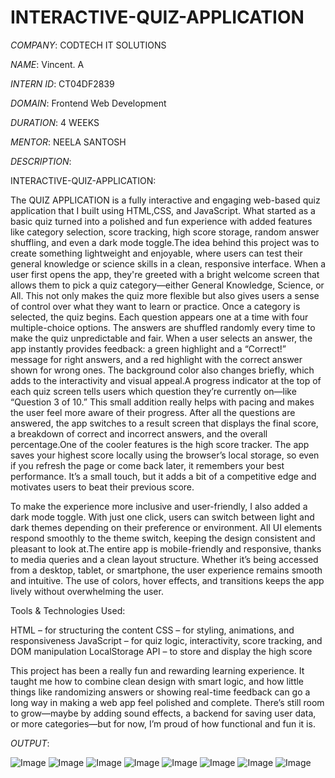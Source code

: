 # INTERACTIVE-QUIZ-APPLICATION

*COMPANY*: CODTECH IT SOLUTIONS

*NAME*: Vincent. A

*INTERN ID*: CT04DF2839

*DOMAIN*: Frontend Web Development

*DURATION*: 4 WEEKS

*MENTOR*: NEELA SANTOSH

*DESCRIPTION*:

INTERACTIVE-QUIZ-APPLICATION:

The QUIZ APPLICATION is a fully interactive and engaging web-based quiz application that I built using HTML,CSS, and JavaScript. What started as a basic quiz turned into a polished and fun experience with added features like category selection, score tracking, high score storage, random answer shuffling, and even a dark mode toggle.The idea behind this project was to create something lightweight and enjoyable, where users can test their general knowledge or science skills in a clean, responsive interface. When a user first opens the app, they're greeted with a bright welcome screen that allows them to pick a quiz category—either General Knowledge, Science, or All. This not only makes the quiz more flexible but also gives users a sense of control over what they want to learn or practice.
Once a category is selected, the quiz begins. Each question appears one at a time with four multiple-choice options. The answers are shuffled randomly every time to make the quiz unpredictable and fair. When a user selects an answer, the app instantly provides feedback: a green highlight and a “Correct!” message for right answers, and a red highlight with the correct answer shown for wrong ones. The background color also changes briefly, which adds to the interactivity and visual appeal.A progress indicator at the top of each quiz screen tells users which question they’re currently on—like “Question 3 of 10.” This small addition really helps with pacing and makes the user feel more aware of their progress. After all the questions are answered, the app switches to a result screen that displays the final score, a breakdown of correct and incorrect answers, and the overall percentage.One of the cooler features is the high score tracker. The app saves your highest score locally using the browser’s local storage, so even if you refresh the page or come back later, it remembers your best performance. It’s a small touch, but it adds a bit of a competitive edge and motivates users to beat their previous score.

To make the experience more inclusive and user-friendly, I also added a dark mode toggle. With just one click, users can switch between light and dark themes depending on their preference or environment. All UI elements respond smoothly to the theme switch, keeping the design consistent and pleasant to look at.The entire app is mobile-friendly and responsive, thanks to media queries and a clean layout structure. Whether it’s being accessed from a desktop, tablet, or smartphone, the user experience remains smooth and intuitive. The use of colors, hover effects, and transitions keeps the app lively without overwhelming the user.

 Tools & Technologies Used:

HTML – for structuring the content
CSS – for styling, animations, and responsiveness
JavaScript – for quiz logic, interactivity, score tracking, and DOM manipulation
LocalStorage API – to store and display the high score

This project has been a really fun and rewarding learning experience. It taught me how to combine clean design with smart logic, and how little things like randomizing answers or showing real-time feedback can go a long way in making a web app feel polished and complete. There’s still room to grow—maybe by adding sound effects, a backend for saving user data, or more categories—but for now, I’m proud of how functional and fun it is.


*OUTPUT*:

![Image](https://github.com/user-attachments/assets/6bead336-deac-45b7-8ca4-ffc61d90cc48)
![Image](https://github.com/user-attachments/assets/35c05641-7b0e-4fb9-8843-e73d8f4c40ef)
![Image](https://github.com/user-attachments/assets/b40b42f6-25d4-45e7-9fda-7ee4c0b980fb)
![Image](https://github.com/user-attachments/assets/ed6fd94d-50de-4622-9587-14dfd645bb53)
![Image](https://github.com/user-attachments/assets/cfca4743-b860-4c87-af80-ca2920ee0b29)
![Image](https://github.com/user-attachments/assets/db447b90-edb0-40b4-b99e-9f97bf8ecb90)
![Image](https://github.com/user-attachments/assets/cc57ed11-09b3-44b9-be39-74c29811c886)
![Image](https://github.com/user-attachments/assets/097db18c-c6f8-4d06-9eeb-cd3cebbd836f)



